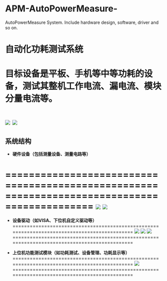 # APM-AutoPowerMeasure-

AutoPowerMeasure System. Include hardware design, software, driver and so on.

# 自动化功耗测试系统

目标设备是平板、手机等中等功耗的设备，测试其整机工作电流、漏电流、模块分量电流等。
=============================================================================================
![](https://upload-images.jianshu.io/upload_images/4749583-2e50b616c6e75d5d.png?imageMogr2/auto-orient/strip%7CimageView2/2/w/1240)
![](https://upload-images.jianshu.io/upload_images/4749583-5c186bf8a73fb22b.png?imageMogr2/auto-orient/strip%7CimageView2/2/w/1240)
=============================================================================================
## 系统结构

+ **硬件设备（包括测量设备、测量电路等）**

=============================================================================================
![](https://upload-images.jianshu.io/upload_images/4749583-1f4f6c24b45f3a5a.png?imageMogr2/auto-orient/strip%7CimageView2/2/w/1240)
![](https://upload-images.jianshu.io/upload_images/4749583-fbdb7adb9d2b6834.png?imageMogr2/auto-orient/strip%7CimageView2/2/w/1240)
=============================================================================================


+ **设备驱动（如VISA、下位机自定义驱动等）**
=============================================================================================
![](https://upload-images.jianshu.io/upload_images/4749583-3d0f12c4470c6573.png?imageMogr2/auto-orient/strip%7CimageView2/2/w/1240)
![](https://upload-images.jianshu.io/upload_images/4749583-6fc5c383b5383c4b.png?imageMogr2/auto-orient/strip%7CimageView2/2/w/1240)
![](https://upload-images.jianshu.io/upload_images/4749583-ae64eb2149a64e8f.png?imageMogr2/auto-orient/strip%7CimageView2/2/w/1240)
=============================================================================================

+ **上位机功能测试模块（如功耗测试、设备管理、功耗显示等）**
=============================================================================================
![](https://upload-images.jianshu.io/upload_images/4749583-621d3b070ec1c820.png?imageMogr2/auto-orient/strip%7CimageView2/2/w/1240)
=============================================================================================
